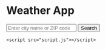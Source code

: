 <!DOCTYPE html>
<html lang="en">
<head>
    <meta charset="UTF-8">
    <meta name="viewport" content="width=device-width, initial-scale=1.0">
    <link rel="stylesheet" href="styles.css">
    <title>Weather App</title>
</head>
<body>
    <div class="container">
        <div class="header">
            <h1>Weather App</h1>
            <div id="location"></div>
            <div id="date"></div>
        </div>
        <div class="search-container">
            <input type="text" id="cityInput" placeholder="Enter city name or ZIP code">
            <button onclick="getWeather()">Search</button>
        </div>
        <div id="weatherInfo"></div>
    </div>

    <script src="script.js"></script>
</body>
</html>
